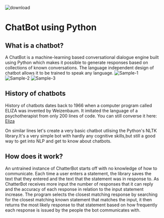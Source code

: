 
![download](https://user-images.githubusercontent.com/93142399/155870044-e0bc22ab-0749-41b3-a61d-0e51744df255.png)


# ChatBot using Python
## What is a chatbot?
A ChatBot is a machine-learning based conversational dialogue engine built using Python which makes it possible to generate responses based on collections of known conversations. The language independent design of chatbot allows it to be trained to speak any language.
![Sample-1](https://user-images.githubusercontent.com/93142399/155870341-35898c7b-78db-4d53-8c73-a41ce026d04a.PNG)
![Sample-2](https://user-images.githubusercontent.com/93142399/155870396-1161a42f-501c-4ff4-8e32-15965dc8125c.png)
![Sample-3](https://user-images.githubusercontent.com/93142399/155870469-4d2fccc9-d9c9-4732-8c40-8d8ba4b6b10b.png)

## History of chatbots
History of chatbots dates back to 1966 when a computer program called ELIZA was invented by Weizenbaum. It imitated the language of a psychotherapist from only 200 lines of code. You can still converse it here: [Eliza](https://psych.fullerton.edu/mbirnbaum/psych101/Eliza.htm?utm_source=ubisend.com&utm_medium=blog-link&utm_campaign=ubisend)

On similar lines let's create a very basic chatbot utlising the Python's NLTK library.It's a very simple bot with hardly any cognitive skills,but still a good way to get into NLP and get to know about chatbots.

## How does it work?
An untrained instance of ChatterBot starts off with no knowledge of how to communicate. Each time a user enters a statement, the library saves the text that they entered and the text that the statement was in response to. As ChatterBot receives more input the number of responses that it can reply and the accuracy of each response in relation to the input statement increase. The program selects the closest matching response by searching for the closest matching known statement that matches the input, it then returns the most likely response to that statement based on how frequently each response is issued by the people the bot communicates with.







